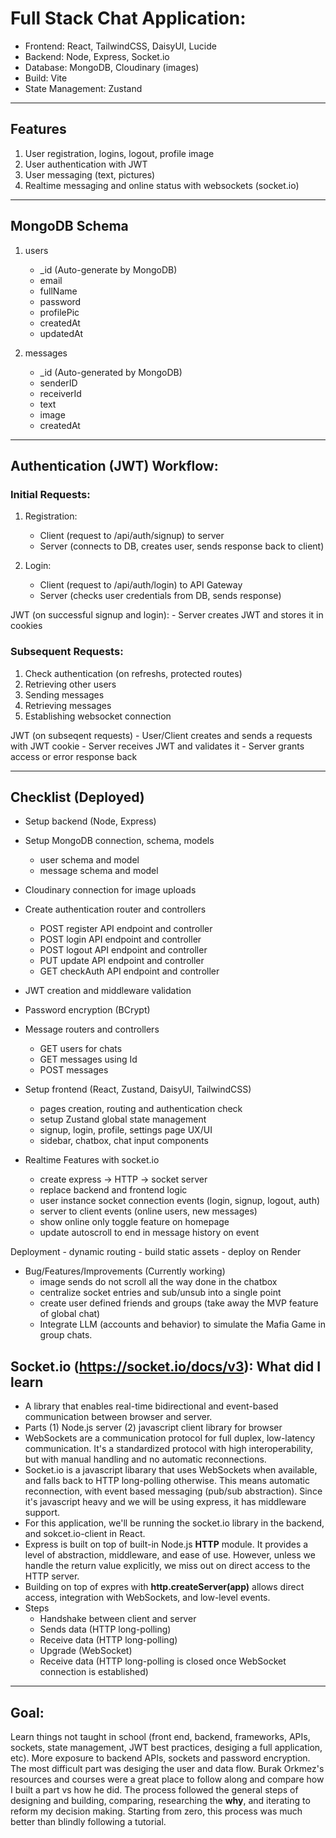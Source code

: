 # Full Stack Chat Application:
- Frontend: React, TailwindCSS, DaisyUI, Lucide
- Backend: Node, Express, Socket.io
- Database: MongoDB, Cloudinary (images)
- Build: Vite
- State Management: Zustand

---
## Features

1. User registration, logins, logout, profile image
2. User authentication with JWT
3. User messaging (text, pictures) 
4. Realtime messaging and online status with websockets (socket.io)

---
## MongoDB Schema

1. users
    - _id (Auto-generate by MongoDB)
    - email
    - fullName
    - password
    - profilePic
    - createdAt
    - updatedAt

2. messages
    - _id (Auto-generated by MongoDB)
    - senderID
    - receiverId
    - text
    - image
    - createdAt
---
## Authentication (JWT) Workflow:

### Initial Requests: 
1. Registration: 
    - Client (request to /api/auth/signup) to server
    - Server (connects to DB, creates user, sends response back to client)

2. Login:
    - Client (request to /api/auth/login) to API Gateway
    - Server (checks user credentials from DB, sends response)
    
JWT (on successful signup and login):
    - Server creates JWT and stores it in cookies

### Subsequent Requests:

1. Check authentication (on refreshs, protected routes)
2. Retrieving other users
2. Sending messages
3. Retrieving messages 
4. Establishing websocket connection

JWT (on subseqent requests)
    - User/Client creates and sends a requests with JWT cookie
    - Server receives JWT and validates it
    - Server grants access or error response back

---
## Checklist (Deployed)
- Setup backend (Node, Express)
- Setup MongoDB connection, schema, models
    - user schema and model
    - message schema and model

- Cloudinary connection for image uploads

- Create authentication router and controllers
    - POST register API endpoint and controller
    - POST login API endpoint and controller
    - POST logout API endpoint and controller
    - PUT update API endpoint and controller
    - GET checkAuth API endpoint and controller

- JWT creation and middleware validation 

- Password encryption (BCrypt)

- Message routers and controllers 
    - GET users for chats 
    - GET messages using Id 
    - POST messages

- Setup frontend (React, Zustand, DaisyUI, TailwindCSS)
    - pages creation, routing and authentication check 
    - setup Zustand global state management
    - signup, login, profile, settings page UX/UI
    - sidebar, chatbox, chat input components

- Realtime Features with socket.io 
    - create express -> HTTP -> socket server
    - replace backend and frontend logic
    - user instance socket connection events (login, signup, logout, auth)
    - server to client events (online users, new messages)
    - show online only toggle feature on homepage
    - update autoscroll to end in message history on event

Deployment 
    - dynamic routing
    - build static assets
    - deploy on Render

- Bug/Features/Improvements (Currently working)
    - image sends do not scroll all the way done in the chatbox
    - centralize socket entries and sub/unsub into a single point
    - create user defined friends and groups (take away the MVP feature of global chat)
    - Integrate LLM (accounts and behavior) to simulate the Mafia Game in group chats.

## Socket.io (https://socket.io/docs/v3): What did I learn
- A library that enables real-time bidirectional and event-based communication between browser and server. 
- Parts (1) Node.js server (2) javascript client library for browser
- WebSockets are a communication protocol for full duplex, low-latency communication. It's a standardized protocol with high interoperability, but with manual handling and no automatic reconnections. 
- Socket.io is a javascript libarary that uses WebSockets when available, and falls back to HTTP long-polling otherwise. This means automatic reconnection, with event based messaging (pub/sub abstraction). Since it's javascript heavy and we will be using express, it has middleware support.  
- For this application, we'll be running the socket.io library in the backend, and sokcet.io-client in React.
- Express is built on top of built-in Node.js **HTTP** module. It provides a level of abstraction, middleware, and ease of use. However, unless we handle the return value explicitly, we miss out on direct access to the HTTP server. 
- Building on top of expres with **http.createServer(app)** allows direct access, integration with WebSockets, and low-level events. 
- Steps
    - Handshake between client and server
    - Sends data (HTTP long-polling)
    - Receive data (HTTP long-polling)
    - Upgrade (WebSocket)
    - Receive data (HTTP long-polling is closed once WebSocket connection is established)
 
---
## Goal:

Learn things not taught in school (front end, backend, frameworks, APIs, sockets, state management, JWT best practices, desiging a full application, etc). 
More exposure to backend APIs, sockets and password encryption. The most difficult part was desiging the user and data flow. 
Burak Orkmez's resources and courses were a great place to follow along and compare how I built a part vs how he did. The process followed the general steps of designing and building, comparing, researching the **why**, and iterating to reform my decision making. Starting from zero, this process was much better than blindly following a tutorial. 

